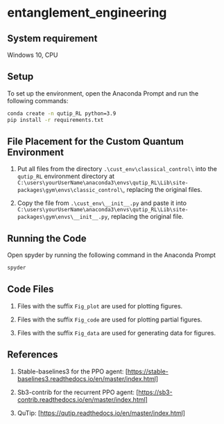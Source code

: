 # entanglement_engineering

## System requirement

Windows 10, CPU

## Setup

To set up the environment, open the Anaconda Prompt and run the following commands:

```sh
conda create -n qutip_RL python=3.9
pip install -r requirements.txt
```

## File Placement for the Custom Quantum Environment
1. Put all files from the directory `.\cust_env\classical_control\` into the `qutip_RL` environment directory at `C:\users\yourUserName\anaconda3\envs\qutip_RL\Lib\site-packages\gym\envs\classic_control\`, replacing the original files.

2. Copy the file from `.\cust_env\__init__.py` and paste it into `C:\users\yourUserName\anaconda3\envs\qutip_RL\Lib\site-packages\gym\envs\__init__.py`, replacing the original file.

## Running the Code

Open spyder by running the following command in the Anaconda Prompt
```sh
spyder
```

## Code Files

1. Files with the suffix `Fig_plot` are used for plotting figures.

2. Files with the suffix `Fig_code` are used for plotting partial figures.

3. Files with the suffix `Fig_data` are used for generating data for figures.
   

## References

1. Stable-baselines3 for the PPO agent: [https://stable-baselines3.readthedocs.io/en/master/index.html]

2. Sb3-contrib for the recurrent PPO agent: [https://sb3-contrib.readthedocs.io/en/master/index.html]

3. QuTip: [https://qutip.readthedocs.io/en/master/index.html]

